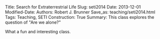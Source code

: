 Title: Search for Extraterrestrial Life
Slug: seti2014
Date: 2013-12-01
Modified-Date: 
Authors: Robert J. Brunner
Save_as: teaching/seti2014.html
Tags: Teaching, SETI
Construction: True
Summary: This class explores the question of "Are we alone?"

What a fun and interesting class.
